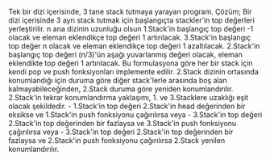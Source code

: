 Tek bir dizi içerisinde, 3 tane stack tutmaya yarayan program.
Çözüm;
	Bir dizi içerisinde 3 ayrı stack tutmak için başlangıçta stackler'in top değerleri yerleştirilir. 
		n ana dizinin uzunluğu olsun
		1.Stack'in başlangıç top değeri -1 olacak ve eleman eklendikçe top değeri 1 artırılacak.
		3.Stack'in başlangıç top değer n olacak ve eleman eklendikçe top değeri 1 azaltılacak.
		2.Stack'in başlangıç top değeri (n/3)'ün aşağı yuvarlanmış değeri olacak, eleman eklendikte top değeri 1 artırılacak.
	Bu formulasyona göre her bir stack için kendi pop ve push fonksiyonları implemente edilir. 
	2.Stack dizinin ortasında konumlandığı için duruma göre diğer stack'lerle arasında boş alan kalmayabileceğinden, 2.Stack duruma göre yeniden konumlandırılır. 
	2.Stack'in tekrar konumlandırma yaklaşımı, 1. ve 3.Stacklere uzaklığı eşit olacak şekildedir. 
	- 1.Stack'in top değeri 2.Stack'in head değerinden bir eksikse ve 1.Stack'in push fonksiyonu çağırılırsa
	veya
	- 3.Stack'in top değeri 2.Stack'in top değerinden bir fazlaysa ve 3.Stack'in push fonksiyonu çağırılırsa
	veya
	- 3.Stack'in top değeri 2.Stack'in top değerinden bir fazlaysa ve 2.Stack'in push fonksiyonu çağırılırsa
	2.Stack yenilen konumlandırılır.